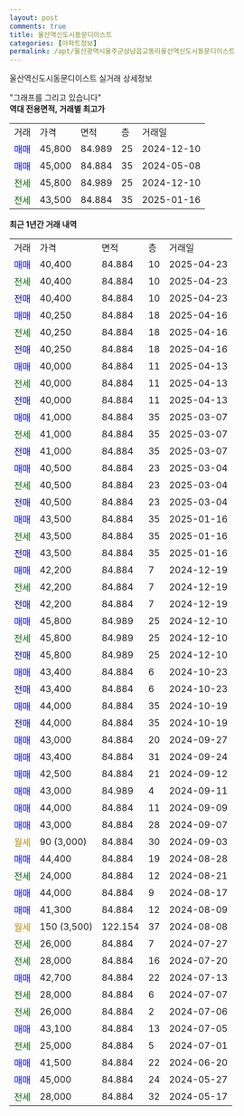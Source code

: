 ```yaml
---
layout: post
comments: true
title: 울산역신도시동문디이스트
categories: [아파트정보]
permalink: /apt/울산광역시울주군삼남읍교동리울산역신도시동문디이스트
---
```


울산역신도시동문디이스트 실거래 상세정보

<script type="text/javascript">
  google.charts.load('current', {'packages':['line', 'corechart']});
  google.charts.setOnLoadCallback(drawChart);

  function drawChart() {
    var data = new google.visualization.DataTable();
    data.addColumn('date', '거래일');
    data.addColumn('number', "매매");
    data.addColumn('number', "전세");
    data.addColumn('number', "전매");

    data.addRows([[new Date(Date.parse("2025-04-23")), 40400, null, null], [new Date(Date.parse("2025-04-23")), null, 40400, null], [new Date(Date.parse("2025-04-23")), null, null, 40400], [new Date(Date.parse("2025-04-16")), 40250, null, null], [new Date(Date.parse("2025-04-16")), null, 40250, null], [new Date(Date.parse("2025-04-16")), null, null, 40250], [new Date(Date.parse("2025-04-13")), 40000, null, null], [new Date(Date.parse("2025-04-13")), null, 40000, null], [new Date(Date.parse("2025-04-13")), null, null, 40000], [new Date(Date.parse("2025-03-07")), 41000, null, null], [new Date(Date.parse("2025-03-07")), null, 41000, null], [new Date(Date.parse("2025-03-07")), null, null, 41000], [new Date(Date.parse("2025-03-04")), 40500, null, null], [new Date(Date.parse("2025-03-04")), null, 40500, null], [new Date(Date.parse("2025-03-04")), null, null, 40500], [new Date(Date.parse("2025-01-16")), 43500, null, null], [new Date(Date.parse("2025-01-16")), null, 43500, null], [new Date(Date.parse("2025-01-16")), null, null, 43500], [new Date(Date.parse("2024-12-19")), 42200, null, null], [new Date(Date.parse("2024-12-19")), null, 42200, null], [new Date(Date.parse("2024-12-19")), null, null, 42200], [new Date(Date.parse("2024-12-10")), 45800, null, null], [new Date(Date.parse("2024-12-10")), null, 45800, null], [new Date(Date.parse("2024-12-10")), null, null, 45800], [new Date(Date.parse("2024-10-23")), 43400, null, null], [new Date(Date.parse("2024-10-23")), null, null, 43400], [new Date(Date.parse("2024-10-19")), 44000, null, null], [new Date(Date.parse("2024-10-19")), null, null, 44000], [new Date(Date.parse("2024-09-27")), 43000, null, null], [new Date(Date.parse("2024-09-24")), 43400, null, null], [new Date(Date.parse("2024-09-12")), 42500, null, null], [new Date(Date.parse("2024-09-11")), 43000, null, null], [new Date(Date.parse("2024-09-09")), 44000, null, null], [new Date(Date.parse("2024-09-07")), 43000, null, null], [new Date(Date.parse("2024-09-03")), null, null, null], [new Date(Date.parse("2024-08-28")), 44400, null, null], [new Date(Date.parse("2024-08-21")), null, 24000, null], [new Date(Date.parse("2024-08-17")), 44000, null, null], [new Date(Date.parse("2024-08-09")), 41300, null, null], [new Date(Date.parse("2024-08-08")), null, null, null], [new Date(Date.parse("2024-07-27")), null, 26000, null], [new Date(Date.parse("2024-07-20")), null, 28000, null], [new Date(Date.parse("2024-07-13")), 42700, null, null], [new Date(Date.parse("2024-07-07")), null, 28000, null], [new Date(Date.parse("2024-07-06")), null, 26000, null], [new Date(Date.parse("2024-07-05")), 43100, null, null], [new Date(Date.parse("2024-07-01")), null, 25000, null], [new Date(Date.parse("2024-06-20")), 41500, null, null], [new Date(Date.parse("2024-05-27")), 45000, null, null], [new Date(Date.parse("2024-05-17")), null, 28000, null]]);

    var options = {
      hAxis: {
        format: 'yyyy/MM/dd'
      },    
      lineWidth: 0,
      pointsVisible: true,    
      title: '최근 1년간 유형별 실거래가 분포',
      legend: { position: 'bottom' }
    };

    var formatter = new google.visualization.NumberFormat({pattern:'###,###'} );
    formatter.format(data, 1);
    formatter.format(data, 2);
    
    setTimeout(function() {
        var chart = new google.visualization.LineChart(document.getElementById('columnchart_material'));
        chart.draw(data, (options));
        document.getElementById('loading').style.display = 'none';
    }, 200);
  }
</script>


<div id="loading" style="z-index:20; display: block; margin-left: 0px">"그래프를 그리고 있습니다"</div>
<div id="columnchart_material" style="width: 95%; margin-left: 0px; display: block"></div>
<!-- contents start -->
<b>역대 전용면적, 거래별 최고가</b>
<table class="sortable">
    <tr>
      <td>거래</td>
      <td>가격</td>
      <td>면적</td>
      <td>층</td>
      <td>거래일</td>
    </tr>
        <tr>
          <td><a style="color: blue">매매</a></td>
          <td>45,800</td>
          <td>84.989</td>
          <td>25</td>
          <td>2024-12-10</td>
        </tr>            <tr>
          <td><a style="color: blue">매매</a></td>
          <td>45,000</td>
          <td>84.884</td>
          <td>35</td>
          <td>2024-05-08</td>
        </tr>        
        <tr>
              <td><a style="color: darkgreen">전세</a></td>
              <td>45,800</td>
              <td>84.989</td>
              <td>25</td>
              <td>2024-12-10</td>
            </tr>            <tr>
              <td><a style="color: darkgreen">전세</a></td>
              <td>43,500</td>
              <td>84.884</td>
              <td>35</td>
              <td>2025-01-16</td>
            </tr>        
    
</table>

<b>최근 1년간 거래 내역</b>

<table class="sortable">
    <tr>
      <td>거래</td>
      <td>가격</td>
      <td>면적</td>
      <td>층</td>
      <td>거래일</td>
    </tr>
    <tr>
      <td><a style="color: blue">매매</a></td>
      <td>40,400</td>
      <td>84.884</td>
      <td>10</td>
      <td>2025-04-23</td>
    </tr>          <tr>
      <td><a style="color: darkgreen">전세</a></td>
      <td>40,400</td>
      <td>84.884</td>
      <td>10</td>
      <td>2025-04-23</td>
    </tr>          <tr>
      <td><a style="color: darkblue">전매</a></td>
      <td>40,400</td>
      <td>84.884</td>
      <td>10</td>
      <td>2025-04-23</td>
    </tr>          <tr>
      <td><a style="color: blue">매매</a></td>
      <td>40,250</td>
      <td>84.884</td>
      <td>18</td>
      <td>2025-04-16</td>
    </tr>          <tr>
      <td><a style="color: darkgreen">전세</a></td>
      <td>40,250</td>
      <td>84.884</td>
      <td>18</td>
      <td>2025-04-16</td>
    </tr>          <tr>
      <td><a style="color: darkblue">전매</a></td>
      <td>40,250</td>
      <td>84.884</td>
      <td>18</td>
      <td>2025-04-16</td>
    </tr>          <tr>
      <td><a style="color: blue">매매</a></td>
      <td>40,000</td>
      <td>84.884</td>
      <td>11</td>
      <td>2025-04-13</td>
    </tr>          <tr>
      <td><a style="color: darkgreen">전세</a></td>
      <td>40,000</td>
      <td>84.884</td>
      <td>11</td>
      <td>2025-04-13</td>
    </tr>          <tr>
      <td><a style="color: darkblue">전매</a></td>
      <td>40,000</td>
      <td>84.884</td>
      <td>11</td>
      <td>2025-04-13</td>
    </tr>          <tr>
      <td><a style="color: blue">매매</a></td>
      <td>41,000</td>
      <td>84.884</td>
      <td>35</td>
      <td>2025-03-07</td>
    </tr>          <tr>
      <td><a style="color: darkgreen">전세</a></td>
      <td>41,000</td>
      <td>84.884</td>
      <td>35</td>
      <td>2025-03-07</td>
    </tr>          <tr>
      <td><a style="color: darkblue">전매</a></td>
      <td>41,000</td>
      <td>84.884</td>
      <td>35</td>
      <td>2025-03-07</td>
    </tr>          <tr>
      <td><a style="color: blue">매매</a></td>
      <td>40,500</td>
      <td>84.884</td>
      <td>23</td>
      <td>2025-03-04</td>
    </tr>          <tr>
      <td><a style="color: darkgreen">전세</a></td>
      <td>40,500</td>
      <td>84.884</td>
      <td>23</td>
      <td>2025-03-04</td>
    </tr>          <tr>
      <td><a style="color: darkblue">전매</a></td>
      <td>40,500</td>
      <td>84.884</td>
      <td>23</td>
      <td>2025-03-04</td>
    </tr>          <tr>
      <td><a style="color: blue">매매</a></td>
      <td>43,500</td>
      <td>84.884</td>
      <td>35</td>
      <td>2025-01-16</td>
    </tr>          <tr>
      <td><a style="color: darkgreen">전세</a></td>
      <td>43,500</td>
      <td>84.884</td>
      <td>35</td>
      <td>2025-01-16</td>
    </tr>          <tr>
      <td><a style="color: darkblue">전매</a></td>
      <td>43,500</td>
      <td>84.884</td>
      <td>35</td>
      <td>2025-01-16</td>
    </tr>          <tr>
      <td><a style="color: blue">매매</a></td>
      <td>42,200</td>
      <td>84.884</td>
      <td>7</td>
      <td>2024-12-19</td>
    </tr>          <tr>
      <td><a style="color: darkgreen">전세</a></td>
      <td>42,200</td>
      <td>84.884</td>
      <td>7</td>
      <td>2024-12-19</td>
    </tr>          <tr>
      <td><a style="color: darkblue">전매</a></td>
      <td>42,200</td>
      <td>84.884</td>
      <td>7</td>
      <td>2024-12-19</td>
    </tr>          <tr>
      <td><a style="color: blue">매매</a></td>
      <td>45,800</td>
      <td>84.989</td>
      <td>25</td>
      <td>2024-12-10</td>
    </tr>          <tr>
      <td><a style="color: darkgreen">전세</a></td>
      <td>45,800</td>
      <td>84.989</td>
      <td>25</td>
      <td>2024-12-10</td>
    </tr>          <tr>
      <td><a style="color: darkblue">전매</a></td>
      <td>45,800</td>
      <td>84.989</td>
      <td>25</td>
      <td>2024-12-10</td>
    </tr>          <tr>
      <td><a style="color: blue">매매</a></td>
      <td>43,400</td>
      <td>84.884</td>
      <td>6</td>
      <td>2024-10-23</td>
    </tr>          <tr>
      <td><a style="color: darkblue">전매</a></td>
      <td>43,400</td>
      <td>84.884</td>
      <td>6</td>
      <td>2024-10-23</td>
    </tr>          <tr>
      <td><a style="color: blue">매매</a></td>
      <td>44,000</td>
      <td>84.884</td>
      <td>35</td>
      <td>2024-10-19</td>
    </tr>          <tr>
      <td><a style="color: darkblue">전매</a></td>
      <td>44,000</td>
      <td>84.884</td>
      <td>35</td>
      <td>2024-10-19</td>
    </tr>          <tr>
      <td><a style="color: blue">매매</a></td>
      <td>43,000</td>
      <td>84.884</td>
      <td>20</td>
      <td>2024-09-27</td>
    </tr>          <tr>
      <td><a style="color: blue">매매</a></td>
      <td>43,400</td>
      <td>84.884</td>
      <td>31</td>
      <td>2024-09-24</td>
    </tr>          <tr>
      <td><a style="color: blue">매매</a></td>
      <td>42,500</td>
      <td>84.884</td>
      <td>21</td>
      <td>2024-09-12</td>
    </tr>          <tr>
      <td><a style="color: blue">매매</a></td>
      <td>43,000</td>
      <td>84.989</td>
      <td>4</td>
      <td>2024-09-11</td>
    </tr>          <tr>
      <td><a style="color: blue">매매</a></td>
      <td>44,000</td>
      <td>84.884</td>
      <td>11</td>
      <td>2024-09-09</td>
    </tr>          <tr>
      <td><a style="color: blue">매매</a></td>
      <td>43,000</td>
      <td>84.884</td>
      <td>28</td>
      <td>2024-09-07</td>
    </tr>          <tr>
      <td><a style="color: darkgoldenrod">월세</a></td>
      <td>90 (3,000)</td>
      <td>84.884</td>
      <td>30</td>
      <td>2024-09-03</td>
    </tr>          <tr>
      <td><a style="color: blue">매매</a></td>
      <td>44,400</td>
      <td>84.884</td>
      <td>19</td>
      <td>2024-08-28</td>
    </tr>          <tr>
      <td><a style="color: darkgreen">전세</a></td>
      <td>24,000</td>
      <td>84.884</td>
      <td>12</td>
      <td>2024-08-21</td>
    </tr>          <tr>
      <td><a style="color: blue">매매</a></td>
      <td>44,000</td>
      <td>84.884</td>
      <td>9</td>
      <td>2024-08-17</td>
    </tr>          <tr>
      <td><a style="color: blue">매매</a></td>
      <td>41,300</td>
      <td>84.884</td>
      <td>12</td>
      <td>2024-08-09</td>
    </tr>          <tr>
      <td><a style="color: darkgoldenrod">월세</a></td>
      <td>150 (3,500)</td>
      <td>122.154</td>
      <td>37</td>
      <td>2024-08-08</td>
    </tr>          <tr>
      <td><a style="color: darkgreen">전세</a></td>
      <td>26,000</td>
      <td>84.884</td>
      <td>7</td>
      <td>2024-07-27</td>
    </tr>          <tr>
      <td><a style="color: darkgreen">전세</a></td>
      <td>28,000</td>
      <td>84.884</td>
      <td>16</td>
      <td>2024-07-20</td>
    </tr>          <tr>
      <td><a style="color: blue">매매</a></td>
      <td>42,700</td>
      <td>84.884</td>
      <td>22</td>
      <td>2024-07-13</td>
    </tr>          <tr>
      <td><a style="color: darkgreen">전세</a></td>
      <td>28,000</td>
      <td>84.884</td>
      <td>6</td>
      <td>2024-07-07</td>
    </tr>          <tr>
      <td><a style="color: darkgreen">전세</a></td>
      <td>26,000</td>
      <td>84.884</td>
      <td>2</td>
      <td>2024-07-06</td>
    </tr>          <tr>
      <td><a style="color: blue">매매</a></td>
      <td>43,100</td>
      <td>84.884</td>
      <td>13</td>
      <td>2024-07-05</td>
    </tr>          <tr>
      <td><a style="color: darkgreen">전세</a></td>
      <td>25,000</td>
      <td>84.884</td>
      <td>5</td>
      <td>2024-07-01</td>
    </tr>          <tr>
      <td><a style="color: blue">매매</a></td>
      <td>41,500</td>
      <td>84.884</td>
      <td>22</td>
      <td>2024-06-20</td>
    </tr>          <tr>
      <td><a style="color: blue">매매</a></td>
      <td>45,000</td>
      <td>84.884</td>
      <td>24</td>
      <td>2024-05-27</td>
    </tr>          <tr>
      <td><a style="color: darkgreen">전세</a></td>
      <td>28,000</td>
      <td>84.884</td>
      <td>32</td>
      <td>2024-05-17</td>
    </tr>      </table>
<!-- contents end -->    

